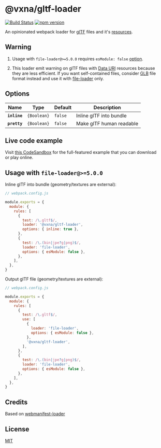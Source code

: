 # @vxna/gltf-loader

[![Build Status](https://travis-ci.com/vxna/gltf-loader.svg)](https://travis-ci.com/vxna/gltf-loader) [![npm version](https://badge.fury.io/js/%40vxna%2Fglsl-loader.svg)](https://badge.fury.io/js/%40vxna%2Fgltf-loader)

An opinionated webpack loader for [glTF](https://github.com/KhronosGroup/glTF) files and it's [resources](https://github.com/KhronosGroup/glTF/tree/master/specification/2.0#gltf-basics).

## Warning

1. Usage with `file-loader@>=5.0.0` requires `esModule: false` [option](https://github.com/webpack-contrib/file-loader#esmodule).

2. This loader emit warning on glTF files with [Data URI](https://github.com/KhronosGroup/glTF/tree/master/specification/2.0#uris) resources because they are less efficient. If you want self-contained files, consider [GLB](https://github.com/KhronosGroup/glTF/tree/master/specification/2.0#glb-file-format-specification) file format instead and use it with [file-loader](https://github.com/webpack-contrib/file-loader) only.

## Options

| Name         | Type        | Default | Description              |
| ------------ | ----------- | ------- | ------------------------ |
| **`inline`** | `{Boolean}` | `false` | Inline glTF into bundle  |
| **`pretty`** | `{Boolean}` | `false` | Make glTF human readable |

## Live code example

Visit [this CodeSandbox](https://codesandbox.io/s/03p6ny629v) for the full-featured example that you can download or play online.

## Usage with `file-loader@>=5.0.0`

Inline glTF into bundle (geometry/textures are external):

```js
// webpack.config.js

module.exports = {
  module: {
    rules: [
      {
        test: /\.gltf$/,
        loader: '@vxna/gltf-loader',
        options: { inline: true },
      },
      {
        test: /\.(bin|jpe?g|png)$/,
        loader: 'file-loader',
        options: { esModule: false },
      },
    ],
  },
}
```

Output glTF file (geometry/textures are external):

```js
// webpack.config.js

module.exports = {
  module: {
    rules: [
      {
        test: /\.gltf$/,
        use: [
          {
            loader: 'file-loader',
            options: { esModule: false },
          },
          '@vxna/gltf-loader',
        ],
      },
      {
        test: /\.(bin|jpe?g|png)$/,
        loader: 'file-loader',
        options: { esModule: false },
      },
    ],
  },
}
```

## Credits

Based on [webmanifest-loader](https://github.com/unindented/webmanifest-loader)

## License

[MIT](./LICENSE)
